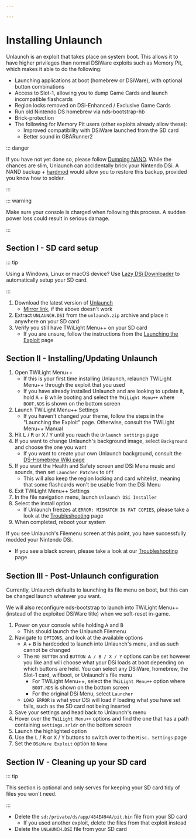 ```yaml
---

---
```


# Installing Unlaunch

Unlaunch is an exploit that takes place on system boot. This allows it to have higher privileges than normal DSiWare exploits such as Memory Pit, which makes it able to do the following:

- Launching applications at boot (homebrew or DSiWare), with optional button combinations
- Access to Slot-1, allowing you to dump Game Cards and launch incompatible flashcards
- Region locks removed on DSi-Enhanced / Exclusive Game Cards
- Run old Nintendo DS homebrew via nds-bootstrap-hb
- Brick-protection
- The following for Memory Pit users (other exploits already allow these):
     - Improved compatibility with DSiWare launched from the SD card
     - Better sound in GBARunner2

::: danger

If you have not yet done so, please follow [Dumping NAND](dumping-nand). While the chances are slim, Unlaunch can accidentally brick your Nintendo DSi. A NAND backup + [hardmod](https://wiki.ds-homebrew.com/ds-index/hardmod) would allow you to restore this backup, provided you know how to solder.

:::

::: warning

Make sure your console is charged when following this process. A sudden power loss could result in serious damage.

:::

## Section I - SD card setup

::: tip

Using a Windows, Linux or macOS device? Use [Lazy DSi Downloader](lazy-dsi-downloader) to automatically setup your SD card.

:::

1. Download the latest version of [Unlaunch](https://problemkaputt.de/unlaunch.zip)
   - [Mirror link](https://web.archive.org/web/20201112031436/https://problemkaputt.de/unlaunch.zip), if the above doesn't work
1. Extract `UNLAUNCH.DSI` from the `unlaunch.zip` archive and place it anywhere on your SD card
1. Verify you still have TWiLight Menu++ on your SD card
   - If you are unsure, follow the instructions from the [Launching the Exploit](launching-the-exploit.html#twilight-menu) page

## Section II - Installing/Updating Unlaunch

1. Open TWiLight Menu++
   - If this is your first time installing Unlaunch, relaunch TWiLight Menu++ through the exploit that you used
   - If you have already installed Unlaunch and are looking to update it, hold <kbd class="face">A</kbd> + <kbd class="face">B</kbd> while booting and select the `TWiLight Menu++` where `BOOT.NDS` is shown on the bottom screen
1. Launch TWiLight Menu++ Settings
   - If you haven't changed your theme, follow the steps in the "Launching the Exploit" page. Otherwise, consult the TWiLight Menu++ Manual
1. Hit <kbd class="l">L</kbd> / <kbd class="r">R</kbd> or <kbd class="face">X</kbd> / <kbd class="face">Y</kbd> until you reach the `Unlaunch settings` page
1. If you want to change Unlaunch's background image, select `Background` and choose the one you want
   - If you want to create your own Unlaunch background, consult the [DS-Homebrew Wiki page](https://wiki.ds-homebrew.com/twilightmenu/custom-unlaunch-backgrounds)
1. If you want the Health and Safety screen and DSi Menu music and sounds, then set `Launcher Patches` to `Off`
   - This will also keep the region locking and card whitelist, meaning that some flashcards won't be usable from the DSi Menu
1. Exit TWiLight Menu++ Settings
1. In the file navigation menu, launch `Unlaunch DSi Installer`
1. Select the install option
   - If Unlaunch freezes at `ERROR: MISMATCH IN FAT COPIES`, please take a look at the [Troubleshooting](troubleshooting) page
1. When completed, reboot your system

If you see Unlaunch's Filemenu screen at this point, you have successfully modded your Nintendo DSi.
- If you see a black screen, please take a look at our [Troubleshooting](troubleshooting) page

## Section III - Post-Unlaunch configuration

Currently, Unlaunch defaults to launching its file menu on boot, but this can be changed launch whatever you want.

We will also reconfigure nds-bootstrap to launch into TWiLight Menu++ (instead of the exploited DSiWare title) when we soft-reset in-game.

1. Power on your console while holding <kbd class="face">A</kbd> and <kbd class="face">B</kbd>
   - This should launch the Unlaunch Filemenu
1. Navigate to `OPTIONS`, and look at the available options
   - <kbd class="face">A</kbd> + <kbd class="face">B</kbd> is hardcoded to launch into Unlaunch's menu, and as such cannot be changed
   - The `NO BUTTON` and `BUTTON A / B / X / Y` options can be set however you like and will choose what your DSi loads at boot depending on which buttons are held. You can select any DSiWare, homebrew, the Slot-1 card, wifiboot, or Unlaunch's file menu
      - For TWiLight Menu++, select the `TWiLight Menu++` option where `BOOT.NDS` is shown on the bottom screen
      - For the original DSi Menu, select `Launcher`
   - `LOAD ERROR` is what your DSi will load if loading what you have set fails, such as the SD card not being inserted
1. Save your settings and head back to Unlaunch's menu
1. Hover over the `TWiLight Menu++` options and find the one that has a path containing `settings.srldr` on the bottom screen
1. Launch the highlighted option
1. Use the <kbd class="l">L</kbd> / <kbd class="r">R</kbd> or <kbd class="face">X</kbd> / <kbd class="face">Y</kbd> buttons to switch over to the `Misc. Settings` page
1. Set the `DSiWare Exploit` option to `None`

## Section IV - Cleaning up your SD card

::: tip

This section is optional and only serves for keeping your SD card tidy of files you won't need.

:::

- Delete the `sd:/private/ds/app/484E494A/pit.bin` file from your SD card
   - If you used another exploit, delete the files from that exploit instead
- Delete the `UNLAUNCH.DSI` file from your SD card
